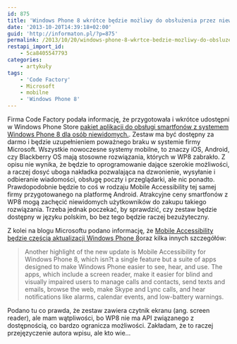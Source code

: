 ```yaml
---
id: 875
title: 'Windows Phone 8 wkrótce będzie możliwy do obsłużenia przez niewidomych użytkowników'
date: '2013-10-20T14:39:18+02:00'
guid: 'http://informaton.pl/?p=875'
permalink: /2013/10/20/windows-phone-8-wkrtce-bedzie-mozliwy-do-obsluzenia-przez-niewidomych-uzytkownikw/
restapi_import_id:
    - 5ca8405547793
categories:
    - artykuły
tags:
    - 'Code Factory'
    - Microsoft
    - mobilne
    - 'Windows Phone 8'
---
```


Firma Code Factory podała informację, że przygotowała i wkrótce udostępni w Windows Phone Store [pakiet aplikacji do obsługi smartfonów z systemem Windows Phone 8 dla osób niewidomych.](http://www.codefactory.es/en/press.asp?id=388&y=2013&n=125#content). Zestaw ma być dostępny za darmo i będzie uzupełnieniem poważnego braku w systemie firmy Microsoft. Wszystkie nowoczesne systemy mobilne, to znaczy iOS, Android, czy Blackberry OS mają stosowne rozwiązania, których w WP8 zabrakło. Z opisu nie wynika, że będzie to oprogramowanie dające szerokie możliwości, a raczej dosyć uboga nakładka pozwalająca na dzwonienie, wysyłanie i odbieranie wiadomości, obsługę poczty i przeglądarki, ale nic ponadto. Prawdopodobnie będzie to coś w rodzaju Mobile Accessibility tej samej firmy przygotowanego na platformę Android. Atrakcyjne ceny smartfonów z WP8 mogą zachęcić niewidomych użytkowników do zakupu takiego rozwiązania. Trzeba jednak poczekać, by sprawdzić, czy zestaw będzie dostępny w języku polskim, bo bez tego będzie raczej bezużyteczny.

Z kolei na blogu Microsoftu podano informację, że [Mobile Accessibility będzie częścią aktualizacji Windows Phone 8](http://blogs.windows.com/windows_phone/b/windowsphone/archive/2013/10/14/announcing-our-third-windows-phone-8-update-plus-a-new-developer-preview-program.aspx)oraz kilka innych szczegółów:

> Another highlight of the new update is Mobile Accessibility for Windows Phone 8, which isn?t a single feature but a suite of apps designed to make Windows Phone easier to see, hear, and use. The apps, which include a screen reader, make it easier for blind and visually impaired users to manage calls and contacts, send texts and emails, browse the web, make Skype and Lync calls, and hear notifications like alarms, calendar events, and low-battery warnings.

Podano tu co prawda, że zestaw zawiera czytnik ekranu (ang. screen reader), ale mam wątpliwości, bo WP8 nie ma API związanego z dostępnością, co bardzo ogranicza możliwości. Zakładam, że to raczej przejęzyczenie autora wpisu, ale kto wie…
